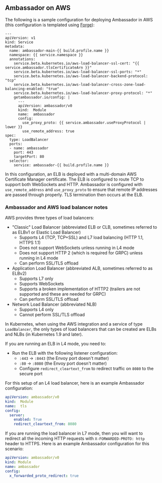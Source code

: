 ## Ambassador on AWS

The following is a sample configuration for deploying Ambassador in AWS (this configuration is templated using [Forge](https://forge.sh)):

```
---
apiVersion: v1
kind: Service
metadata:
  name: ambassador-main-{{ build.profile.name }}
  namespace: {{ service.namespace }}
  annotations:
    service.beta.kubernetes.io/aws-load-balancer-ssl-cert: "{{ service.ambassador.tlsCertificateArn }}"
    service.beta.kubernetes.io/aws-load-balancer-ssl-ports: "*"
    service.beta.kubernetes.io/aws-load-balancer-backend-protocol: "tcp"
    service.beta.kubernetes.io/aws-load-balancer-cross-zone-load-balancing-enabled: "true"
    service.beta.kubernetes.io/aws-load-balancer-proxy-protocol: "*"
    getambassador.io/config: |
      ---
      apiVersion: ambassador/v0
      kind:  Module
      name:  ambassador
      config:
        use_proxy_proto: {{ service.ambassador.useProxyProtocol | lower }}
        use_remote_address: true
spec:
  type: LoadBalancer
  ports:
  - name: ambassador
    port: 443
    targetPort: 80
  selector:
    service: ambassador-{{ build.profile.name }}
```

In this configuration, an ELB is deployed with a multi-domain AWS Certificate Manager certificate. The ELB is configured to route TCP to support both WebSockets and HTTP. Ambassador is configured with `use_remote_address` and `use_proxy_proto` to ensure that remote IP addresses are passed through properly. TLS termination then occurs at the ELB.

### Ambassador and AWS load balancer notes

AWS provides three types of load balancers:

* "Classic" Load Balancer (abbreviated ELB or CLB, sometimes referred to as ELBv1 or Elastic Load Balancer)
  * Supports L4 (TCP, TCP+SSL) and L7 load balancing (HTTP 1.1, HTTPS 1.1)
  * Does not support WebSockets unless running in L4 mode
  * Does not support HTTP 2 (which is required for GRPC) unless running in L4 mode
  * Can perform SSL/TLS offload
* Application Load Balancer (abbreviated ALB, sometimes referred to as ELBv2)
  * Supports L7 only
  * Supports WebSockets
  * Supports a broken implementation of HTTP2 (trailers are not supported and these are needed for GRPC)
  * Can perform SSL/TLS offload
* Network Load Balancer (abbreviated NLB)
  * Supports L4 only
  * Cannot perform SSL/TLS offload

In Kubernetes, when using the AWS integration and a service of type `LoadBalancer`, the only types of load balancers that can be created are ELBs and NLBs (in Kubernetes 1.9 and later).

If you are running an ELB in L4 mode, you need to:

* Run the ELB with the following listener configuration:
  * `:443` -> `:8443` (the Envoy port doesn't matter)
  * `:80` -> `:8080` (the Envoy port doesn't matter)
  * Configure `redirect_cleartext_from` to redirect traffic on `8080` to the secure port

For this setup of an L4 load balancer, here is an example Ambassador configuration:

```yaml
apiVersion: ambassador/v0
kind:  Module
name:  tls
config:
  server:
    enabled: True
    redirect_cleartext_from: 8080
```

If you are running the load balancer in L7 mode, then you will want to redirect all the incoming HTTP requests with `X-FORWARDED-PROTO: http` header to HTTPS. Here is an example Ambassador configuration for this scenario:

```yaml
apiVersion: ambassador/v0
kind: Module
name: ambassador
config:
  x_forwarded_proto_redirect: true
```
